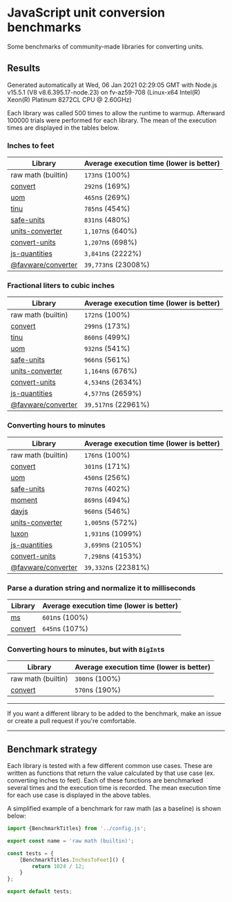 # JavaScript unit conversion benchmarks

Some benchmarks of community-made libraries for converting units.

## Results

<!-- beginblock(results) -->

Generated automatically at Wed, 06 Jan 2021 02:29:05 GMT with Node.js v15.5.1 (V8 v8.6.395.17-node.23) on fv-az59-708 (Linux-x64 Intel(R) Xeon(R) Platinum 8272CL CPU @ 2.60GHz)

Each library was called 500 times to allow the runtime to warmup.
Afterward 100000 trials were performed for each library.
The mean of the execution times are displayed in the tables below.

### Inches to feet

| Library                                                            | Average execution time (lower is better) |
| ------------------------------------------------------------------ | ---------------------------------------- |
| raw math (builtin)                                                 | `173`ns (100%)                           |
| [convert](https://npmjs.com/package/convert)                       | `292`ns (169%)                           |
| [uom](https://npmjs.com/package/uom)                               | `465`ns (269%)                           |
| [tinu](https://npmjs.com/package/tinu)                             | `785`ns (454%)                           |
| [safe-units](https://npmjs.com/package/safe-units)                 | `831`ns (480%)                           |
| [units-converter](https://npmjs.com/package/units-converter)       | `1,107`ns (640%)                         |
| [convert-units](https://npmjs.com/package/convert-units)           | `1,207`ns (698%)                         |
| [js-quantities](https://npmjs.com/package/js-quantities)           | `3,841`ns (2222%)                        |
| [@favware/converter](https://npmjs.com/package/@favware/converter) | `39,773`ns (23008%)                      |

### Fractional liters to cubic inches

| Library                                                            | Average execution time (lower is better) |
| ------------------------------------------------------------------ | ---------------------------------------- |
| raw math (builtin)                                                 | `172`ns (100%)                           |
| [convert](https://npmjs.com/package/convert)                       | `299`ns (173%)                           |
| [tinu](https://npmjs.com/package/tinu)                             | `860`ns (499%)                           |
| [uom](https://npmjs.com/package/uom)                               | `932`ns (541%)                           |
| [safe-units](https://npmjs.com/package/safe-units)                 | `966`ns (561%)                           |
| [units-converter](https://npmjs.com/package/units-converter)       | `1,164`ns (676%)                         |
| [convert-units](https://npmjs.com/package/convert-units)           | `4,534`ns (2634%)                        |
| [js-quantities](https://npmjs.com/package/js-quantities)           | `4,577`ns (2659%)                        |
| [@favware/converter](https://npmjs.com/package/@favware/converter) | `39,517`ns (22961%)                      |

### Converting hours to minutes

| Library                                                            | Average execution time (lower is better) |
| ------------------------------------------------------------------ | ---------------------------------------- |
| raw math (builtin)                                                 | `176`ns (100%)                           |
| [convert](https://npmjs.com/package/convert)                       | `301`ns (171%)                           |
| [uom](https://npmjs.com/package/uom)                               | `450`ns (256%)                           |
| [safe-units](https://npmjs.com/package/safe-units)                 | `707`ns (402%)                           |
| [moment](https://npmjs.com/package/moment)                         | `869`ns (494%)                           |
| [dayjs](https://npmjs.com/package/dayjs)                           | `960`ns (546%)                           |
| [units-converter](https://npmjs.com/package/units-converter)       | `1,005`ns (572%)                         |
| [luxon](https://npmjs.com/package/luxon)                           | `1,931`ns (1099%)                        |
| [js-quantities](https://npmjs.com/package/js-quantities)           | `3,699`ns (2105%)                        |
| [convert-units](https://npmjs.com/package/convert-units)           | `7,298`ns (4153%)                        |
| [@favware/converter](https://npmjs.com/package/@favware/converter) | `39,332`ns (22381%)                      |

### Parse a duration string and normalize it to milliseconds

| Library                                      | Average execution time (lower is better) |
| -------------------------------------------- | ---------------------------------------- |
| [ms](https://npmjs.com/package/ms)           | `601`ns (100%)                           |
| [convert](https://npmjs.com/package/convert) | `645`ns (107%)                           |

### Converting hours to minutes, but with `BigInt`s

| Library                                      | Average execution time (lower is better) |
| -------------------------------------------- | ---------------------------------------- |
| raw math (builtin)                           | `300`ns (100%)                           |
| [convert](https://npmjs.com/package/convert) | `570`ns (190%)                           |

<!-- endblock(results) -->

---

If you want a different library to be added to the benchmark, make an issue or create a pull request if you're comfortable.

---

## Benchmark strategy

Each library is tested with a few different common use cases.
These are written as functions that return the value calculated by that use case (ex. converting inches to feet).
Each of these functions are benchmarked several times and the execution time is recorded.
The mean execution time for each use case is displayed in the above tables.

A simplified example of a benchmark for raw math (as a baseline) is shown below:

```js
import {BenchmarkTitles} from '../config.js';

export const name = 'raw math (builtin)';

const tests = {
	[BenchmarkTitles.InchesToFeet]() {
		return 1024 / 12;
	}
};

export default tests;
```
